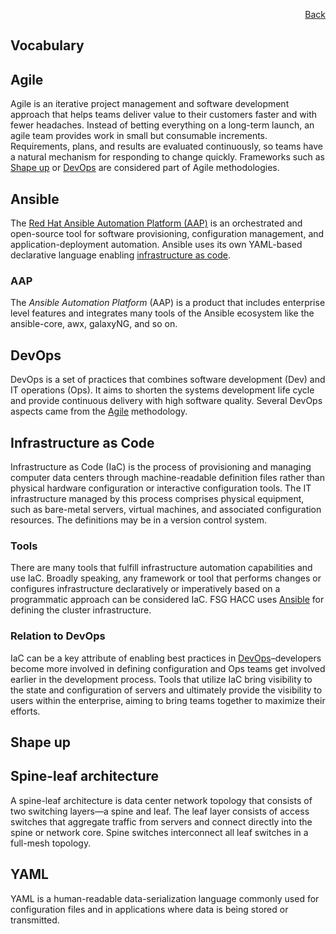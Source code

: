 <div id="readme" class="Box-body readme blob js-code-block-container">
<article class="markdown-body entry-content p-3 p-md-6" itemprop="text">
<p align="right">
<a href="https://github.com/fpgasystems/hacc/blob/main/README.md">Back</a>
</p>

# Vocabulary

## Agile 
Agile is an iterative project management and software development approach that helps teams deliver value to their customers faster and with fewer headaches. Instead of betting everything on a long-term launch, an agile team provides work in small but consumable increments. Requirements, plans, and results are evaluated continuously, so teams have a natural mechanism for responding to change quickly. Frameworks such as [Shape up](https://basecamp.com/shapeup) or [DevOps](#devops) are considered part of Agile methodologies. <!-- https://www.atlassian.com/agile -->

## Ansible
The [Red Hat Ansible Automation Platform (AAP)](https://www.ansible.com) is an orchestrated and open-source tool for software provisioning, configuration management, and application-deployment automation. Ansible uses its own YAML-based declarative language enabling [infrastructure as code](#infrastructure-as-code). 

### AAP
The *Ansible Automation Platform* (AAP) is a product that includes enterprise level features and integrates many tools of the Ansible ecosystem like the ansible-core, awx, galaxyNG, and so on.

## DevOps 
DevOps is a set of practices that combines software development (Dev) and IT operations (Ops). It aims to shorten the systems development life cycle and provide continuous delivery with high software quality. Several DevOps aspects came from the [Agile](#agile) methodology. <!-- https://en.wikipedia.org/wiki/DevOps -->

## Infrastructure as Code
Infrastructure as Code (IaC) is the process of provisioning and managing computer data centers through machine-readable definition files rather than physical hardware configuration or interactive configuration tools. The IT infrastructure managed by this process comprises physical equipment, such as bare-metal servers, virtual machines, and associated configuration resources. The definitions may be in a version control system.

### Tools
There are many tools that fulfill infrastructure automation capabilities and use IaC. Broadly speaking, any framework or tool that performs changes or configures infrastructure declaratively or imperatively based on a programmatic approach can be considered IaC. FSG HACC uses [Ansible](#ansible) for defining the cluster infrastructure.

### Relation to DevOps
IaC can be a key attribute of enabling best practices in [DevOps](#devops)–developers become more involved in defining configuration and Ops teams get involved earlier in the development process. Tools that utilize IaC bring visibility to the state and configuration of servers and ultimately provide the visibility to users within the enterprise, aiming to bring teams together to maximize their efforts.

## Shape up

## Spine-leaf architecture 
A spine-leaf architecture is data center network topology that consists of two switching layers—a spine and leaf. The leaf layer consists of access switches that aggregate traffic from servers and connect directly into the spine or network core. Spine switches interconnect all leaf switches in a full-mesh topology. <!-- https://www.arubanetworks.com/faq/what-is-spine-leaf-architecture/ -->

## YAML
YAML is a human-readable data-serialization language commonly used for configuration files and in applications where data is being stored or transmitted. 